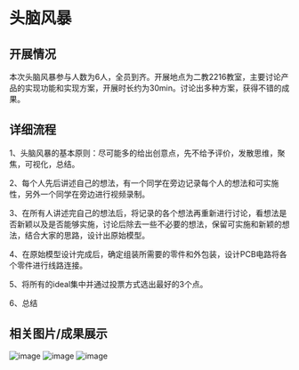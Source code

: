 头脑风暴
====

开展情况
----

本次头脑风暴参与人数为6人，全员到齐。开展地点为二教2216教室，主要讨论产品的实现功能和实现方案，开展时长约为30min。讨论出多种方案，获得不错的成果。

详细流程
----

1、头脑风暴的基本原则：尽可能多的给出创意点，先不给予评价，发散思维，聚焦，可视化，总结。

2、每个人先后讲述自己的想法，有一个同学在旁边记录每个人的想法和可实施性，另外一个同学在旁边进行视频录制。

3、在所有人讲述完自己的想法后，将记录的各个想法再重新进行讨论，看想法是否新颖以及是否能够实施，讨论后除去一些不必要的想法，保留可实施和新颖的想法，结合大家的思路，设计出原始模型。

4、在原始模型设计完成后，确定组装所需要的零件和外包装，设计PCB电路将各个零件进行线路连接。

5、将所有的ideal集中并通过投票方式选出最好的3个点。

6、总结

相关图片/成果展示
----
![image](https://github.com/SWJTU-i2e-2020/outdoor_travel_6/blob/main/D11DC218AE0A97C8E6DB4EE03A7CEAFE.png)
![image]()
![image]()

